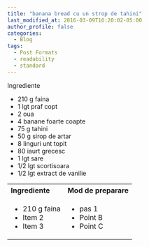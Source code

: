 ```yaml
---
title: "banana bread cu un strop de tahini"
last_modified_at: 2016-03-09T16:20:02-05:00
author_profile: false
categories:
  - Blog
tags:
  - Post Formats
  - readability
  - standard
---
```


Ingrediente

* 210 g faina
* 1 lgt praf copt
* 2 oua
* 4 banane foarte coapte
* 75 g tahini
* 50 g sirop de artar
* 8 linguri unt topit
* 80 iaurt grecesc
* 1 lgt sare
* 1/2 lgt scortisoara
* 1/2 lgt extract de vanilie


<table style="width: 100%; border-collapse: collapse;">
  <tr>
    <th style="text-align: left;">Ingrediente</th>
    <th style="text-align: left;">Mod de preparare</th>
  </tr>
  <tr>
    <td>
      <ul>
        <li>210 g faina</li>
        <li>Item 2</li>
        <li>Item 3</li>
      </ul>
    </td>
    <td>
      <ul>
        <li>pas 1</li>
        <li>Point B</li>
        <li>Point C</li>
      </ul>
    </td>
  </tr>
</table>


